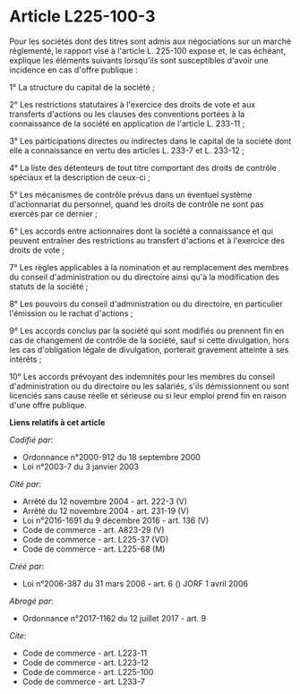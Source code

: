 # Article L225-100-3

Pour les sociétés dont des titres sont admis aux négociations sur un marché réglementé, le rapport visé à l'article L.
225-100 expose et, le cas échéant, explique les éléments suivants lorsqu'ils sont susceptibles d'avoir une incidence en cas
d'offre publique : 

1° La structure du capital de la société ; 

2° Les restrictions statutaires à l'exercice des droits de vote et aux transferts d'actions ou les clauses des conventions
portées à la connaissance de la société en application de l'article L. 233-11 ; 

3° Les participations directes ou indirectes dans le capital de la société dont elle a connaissance en vertu des articles L.
233-7 et L. 233-12 ; 

4° La liste des détenteurs de tout titre comportant des droits de contrôle spéciaux et la description de ceux-ci ; 

5° Les mécanismes de contrôle prévus dans un éventuel système d'actionnariat du personnel, quand les droits de contrôle ne
sont pas exercés par ce dernier ; 

6° Les accords entre actionnaires dont la société a connaissance et qui peuvent entraîner des restrictions au transfert
d'actions et à l'exercice des droits de vote ; 

7° Les règles applicables à la nomination et au remplacement des membres du conseil d'administration ou du directoire ainsi
qu'à la modification des statuts de la société ; 

8° Les pouvoirs du conseil d'administration ou du directoire, en particulier l'émission ou le rachat d'actions ; 

9° Les accords conclus par la société qui sont modifiés ou prennent fin en cas de changement de contrôle de la société, sauf
si cette divulgation, hors les cas d'obligation légale de divulgation, porterait gravement atteinte à ses intérêts ; 

10° Les accords prévoyant des indemnités pour les membres du conseil d'administration ou du directoire ou les salariés, s'ils
démissionnent ou sont licenciés sans cause réelle et sérieuse ou si leur emploi prend fin en raison d'une offre publique.

**Liens relatifs à cet article**

_Codifié par_:

  - Ordonnance n°2000-912 du 18 septembre 2000
  - Loi n°2003-7 du 3 janvier 2003

_Cité par_:

  - Arrêté du 12 novembre 2004 - art. 222-3 (V)
  - Arrêté du 12 novembre 2004 - art. 231-19 (V)
  - Loi n°2016-1691 du 9 décembre 2016 - art. 136 (V)
  - Code de commerce - art. A823-29 (V)
  - Code de commerce - art. L225-37 (VD)
  - Code de commerce - art. L225-68 (M)

_Créé par_:

  - Loi n°2006-387 du 31 mars 2006 - art. 6 () JORF 1 avril 2006

_Abrogé par_:

  - Ordonnance n°2017-1162 du 12 juillet 2017 - art. 9

_Cite_:

  - Code de commerce - art. L223-11
  - Code de commerce - art. L223-12
  - Code de commerce - art. L225-100
  - Code de commerce - art. L233-7
